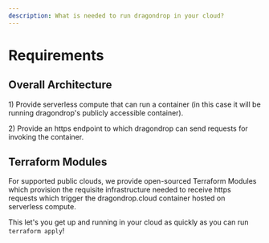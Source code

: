 ```yaml
---
description: What is needed to run dragondrop in your cloud?
---
```


# Requirements

## Overall Architecture

1\) Provide serverless compute that can run a container (in this case it will be running dragondrop's publicly accessible container).

2\) Provide an https endpoint to which dragondrop can send requests for invoking the container.

## Terraform Modules

For supported public clouds, we provide open-sourced Terraform Modules which provision the requisite infrastructure needed to receive https requests which trigger the dragondrop.cloud container hosted on serverless compute.

This let's you get up and running in your cloud as quickly as you can run `terraform apply`!
